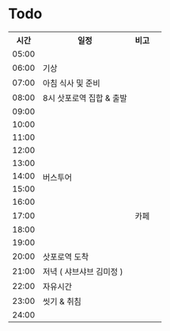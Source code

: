# Todo
<table>
  <tr>
    <th>시간</th>
    <th>일정</th>
    <th>비고</th>
  </tr>
  <tr>
    <td>05:00</td>
    <td>  </td>
    <td>  </td>
  </tr>
  <tr>
    <td>06:00</td>
    <td> 기상 </td>
  </tr>
  <tr>
    <td>07:00</td>
    <td> 아침 식사 및 준비 </td>
    <td>  </td>
  </tr>  
  <tr>
    <td>08:00</td>
    <td> 8시 삿포로역 집합 & 출발 </td>
    <td>  </td>
  </tr>   
  <tr>
    <td>09:00</td>
    <td rowspan="11"> 버스투어 </td>
    <td>  </td>
  </tr>  
  <tr>
    <td>10:00</td>
    <td>  </td>
    <td>  </td>
  </tr>   
  <tr>
    <td>11:00</td>
    <td>  </td>
    <td>  </td>
  </tr>  
  <tr>
    <td>12:00</td>
    <td>  </td>
    <td>  </td>
  </tr> 
  <tr>
    <td>13:00</td>
    <td>  </td>
    <td>  </td>
  </tr>  
  <tr>
    <td>14:00</td>
    <td>  </td>
    <td>  </td> 
  </tr>   
  <tr>
    <td>15:00</td>
    <td>  </td>
    <td>  </td>
  </tr>  
  <tr>
    <td>16:00</td>
    <td>  </td>
    <td>  </td>
  </tr>   
  <tr>
    <td>17:00</td>
    <td> 카페 </td>
    <td>  </td>
  </tr>  
  <tr>
    <td>18:00</td>
    <td>  </td>
    <td>  </td>
  </tr> 
  <tr>
    <td>19:00</td>
    <td>  </td>
    <td>  </td>
  </tr>  
  <tr>
    <td>20:00</td>
    <td> 삿포로역 도착 </td>
    <td>  </td>
  </tr>   
  <tr>
    <td>21:00</td>
    <td> 저녁 ( 샤브샤브 김미정 ) </td>
    <td>  </td>
  </tr>  
  <tr>
    <td>22:00</td>
    <td> 자유시간  </td>
    <td>  </td>
  </tr>   
  <tr>
    <td>23:00</td>
    <td> 씻기 & 취침  </td>
    <td>  </td>
  </tr>  
  <tr>
    <td>24:00</td>
    <td>  </td>
    <td>  </td>
  </tr>   
</table>
